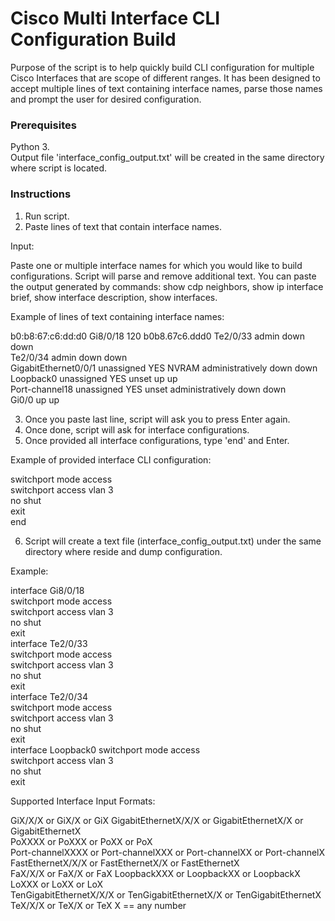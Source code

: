 # Cisco Multi Interface CLI Configuration Build

Purpose of the script is to help quickly build CLI configuration for multiple Cisco Interfaces that are scope of different ranges. It has been designed to accept multiple lines of text containing interface names, parse those names and prompt the user for desired configuration. 

### Prerequisites

Python 3.   
Output file 'interface_config_output.txt' will be created in the same directory where script is located.


### Instructions

1.	Run script. 
2.	Paste lines of text that contain interface names.

Input:

Paste one or multiple interface names for which you would like to build 
configurations. Script will parse and remove additional text. 
You can paste the output generated by commands: show cdp neighbors, show ip interface brief, show interface description, show interfaces.

Example of lines of text containing interface names:

b0:b8:67:c6:dd:d0   Gi8/0/18       120                        b0b8.67c6.ddd0
Te2/0/33                       admin down     down    
Te2/0/34                       admin down     down  
GigabitEthernet0/0/1   unassigned      YES NVRAM  administratively down down   
Loopback0              unassigned      YES unset  up                    up  
Port-channel18         unassigned      YES unset  administratively down down  
Gi0/0                          up             up  

3. Once you paste last line, script will ask you to press Enter again. 
4. Once done, script will ask for interface configurations. 
5. Once provided all interface configurations, type 'end' and Enter.

Example of provided interface CLI configuration:

switchport mode access  
switchport access vlan 3    
no shut        
exit        
end 


6. Script will create a text file (interface_config_output.txt) under the same directory where reside and dump configuration. 

Example:

interface Gi8/0/18  
switchport mode access  
switchport access vlan 3    
no shut  
exit               
interface Te2/0/33  
switchport mode access  
switchport access vlan 3    
no shut  
exit            
interface Te2/0/34  
switchport mode access  
switchport access vlan 3    
no shut  
exit        
interface Loopback0
switchport mode access  
switchport access vlan 3    
no shut  
exit            

Supported Interface Input Formats:

GiX/X/X or GiX/X or GiX 
GigabitEthernetX/X/X or GigabitEthernetX/X or GigabitEthernetX  
PoXXXX or PoXXX or PoXX or PoX  
Port-channelXXXX or Port-channelXXX or Port-channelXX or Port-channelX  
FastEthernetX/X/X or FastEthernetX/X or FastEthernetX   
FaX/X/X or FaX/X or FaX 
LoopbackXXX or LoopbackXX or LoopbackX  
LoXXX or LoXX or LoX    
TenGigabitEthernetX/X/X or TenGigabitEthernetX/X or TenGigabitEthernetX  
TeX/X/X or TeX/X or TeX 
X == any number 
 
